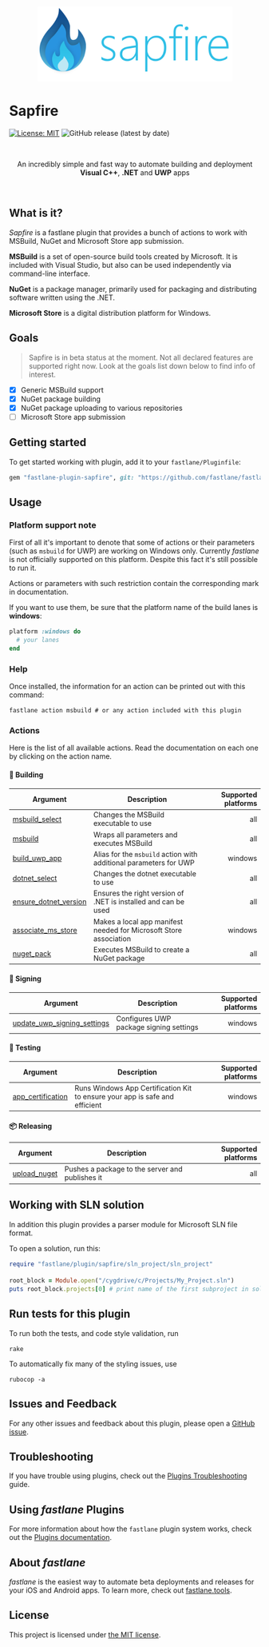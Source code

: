 <p align="center">
    <a href="#">
        <img src="https://raw.githubusercontent.com/CheeryLee/fastlane-plugin-sapfire/master/assets/sapfire_logo.png" height="150" />
    </a>
</p>

# Sapfire
[![License: MIT](https://img.shields.io/badge/License-MIT-yellow.svg)](https://opensource.org/licenses/MIT)
![GitHub release (latest by date)](https://img.shields.io/github/v/release/CheeryLee/fastlane-plugin-sapfire?display_name=tag&include_prereleases)

<br/>
<p align="center">An incredibly simple and fast way to automate building and deployment <b>Visual C++</b>, <b>.NET</b> and <b>UWP</b> apps</p>
<br/>

## What is it?
_Sapfire_ is a fastlane plugin that provides a bunch of actions to work with MSBuild, NuGet and Microsoft Store app submission.

**MSBuild** is a set of open-source build tools created by Microsoft. It is included with Visual Studio,
but also can be used independently via command-line interface.

**NuGet** is a package manager,  primarily used for packaging and distributing software written using the .NET.

**Microsoft Store** is a digital distribution platform for Windows.

## Goals
> Sapfire is in beta status at the moment. Not all declared features are supported right now. Look at the goals list
> down below to find info of interest.

- [x] Generic MSBuild support
- [x] NuGet package building
- [x] NuGet package uploading to various repositories
- [ ] Microsoft Store app submission

## Getting started
To get started working with plugin, add it to your `fastlane/Pluginfile`:
```ruby
gem "fastlane-plugin-sapfire", git: "https://github.com/fastlane/fastlane-plugin-sapfire" 
```

## Usage
### Platform support note
First of all it's important to denote that some of actions or their parameters (such as `msbuild` for UWP) are working
on Windows only. Currently _fastlane_ is not officially supported on this platform. Despite this fact it's still possible to run it.

Actions or parameters with such restriction contain the corresponding mark in documentation.

If you want to use them, be sure that the platform name of the build lanes is **windows**:
```ruby
platform :windows do
  # your lanes
end
```

### Help
Once installed, the information for an action can be printed out with this command:
```shell
fastlane action msbuild # or any action included with this plugin
```

### Actions
Here is the list of all available actions. Read the documentation on each one by clicking on the action name.

#### 🔨 Building

| Argument                                                       | Description                                                       | Supported platforms |
|----------------------------------------------------------------|-------------------------------------------------------------------|--------------------:|
| [msbuild_select](docs/actions/msbuild_select.md)               | Changes the MSBuild executable to use                             |                 all |
| [msbuild](docs/actions/msbuild.md)                             | Wraps all parameters and executes MSBuild                         |                 all |
| [build_uwp_app](docs/actions/build_uwp_app.md)                 | Alias for the `msbuild` action with additional parameters for UWP |             windows |
| [dotnet_select](docs/actions/dotnet_select.md)                 | Changes the dotnet executable to use                              |                 all |
| [ensure_dotnet_version](docs/actions/ensure_dotnet_version.md) | Ensures the right version of .NET is installed and can be used    |                 all |
| [associate_ms_store](docs/actions/associate_ms_store.md)       | Makes a local app manifest needed for Microsoft Store association |             windows |
| [nuget_pack](docs/actions/nuget_pack.md)                       | Executes MSBuild to create a NuGet package                        |                 all |

#### 🔑 Signing

| Argument                                                                   | Description                             | Supported platforms |
|----------------------------------------------------------------------------|-----------------------------------------|--------------------:|
| [update_uwp_signing_settings](docs/actions/update_uwp_signing_settings.md) | Configures UWP package signing settings |             windows |

#### 🔧 Testing

| Argument                                               | Description                                                                 | Supported platforms |
|--------------------------------------------------------|-----------------------------------------------------------------------------|--------------------:|
| [app_certification](docs/actions/app_certification.md) | Runs Windows App Certification Kit to ensure your app is safe and efficient |             windows |


#### 📦 Releasing

| Argument                                     | Description                                     | Supported platforms |
|----------------------------------------------|-------------------------------------------------|--------------------:|
| [upload_nuget](docs/actions/upload_nuget.md) | Pushes a package to the server and publishes it |                 all |

## Working with SLN solution
In addition this plugin provides a parser module for Microsoft SLN file format.

To open a solution, run this:

```ruby
require "fastlane/plugin/sapfire/sln_project/sln_project"

root_block = Module.open("/cygdrive/c/Projects/My_Project.sln")
puts root_block.projects[0] # print name of the first subproject in solution
```

## Run tests for this plugin

To run both the tests, and code style validation, run

```shell
rake
```

To automatically fix many of the styling issues, use
```shell
rubocop -a
```

## Issues and Feedback

For any other issues and feedback about this plugin, please open a [GitHub issue](https://github.com/CheeryLee/fastlane-plugin-sapfire/issues).

## Troubleshooting

If you have trouble using plugins, check out the [Plugins Troubleshooting](https://docs.fastlane.tools/plugins/plugins-troubleshooting/) guide.

## Using _fastlane_ Plugins

For more information about how the `fastlane` plugin system works, check out the [Plugins documentation](https://docs.fastlane.tools/plugins/create-plugin/).

## About _fastlane_

_fastlane_ is the easiest way to automate beta deployments and releases for your iOS and Android apps. To learn more, check out [fastlane.tools](https://fastlane.tools).

## License
This project is licensed under [the MIT license](LICENSE).